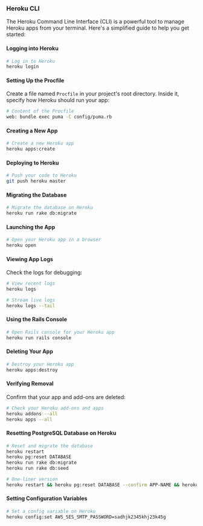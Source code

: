 ### Heroku CLI

The Heroku Command Line Interface (CLI) is a powerful tool to manage Heroku apps from your terminal. Here's a simplified guide to help you get started:

#### Logging into Heroku

```zsh
# Log in to Heroku
heroku login
```

#### Setting Up the Procfile

Create a file named `Procfile` in your project's root directory. Inside it, specify how Heroku should run your app:

```zsh
# Content of the Procfile
web: bundle exec puma -C config/puma.rb
```

#### Creating a New App

```zsh
# Create a new Heroku app
heroku apps:create
```

#### Deploying to Heroku

```zsh
# Push your code to Heroku
git push heroku master
```

#### Migrating the Database

```zsh
# Migrate the database on Heroku
heroku run rake db:migrate
```

#### Launching the App

```zsh
# Open your Heroku app in a browser
heroku open
```

#### Viewing App Logs

Check the logs for debugging:

```zsh
# View recent logs
heroku logs

# Stream live logs
heroku logs --tail
```

#### Using the Rails Console

```zsh
# Open Rails console for your Heroku app
heroku run rails console
```

#### Deleting Your App

```zsh
# Destroy your Heroku app
heroku apps:destroy
```

#### Verifying Removal

Confirm that your app and add-ons are deleted:

```zsh
# Check your Heroku add-ons and apps
heroku addons --all
heroku apps --all
```

#### Resetting PostgreSQL Database on Heroku

```zsh
# Reset and migrate the database
heroku restart
heroku pg:reset DATABASE
heroku run rake db:migrate
heroku run rake db:seed

# One-liner version
heroku restart && heroku pg:reset DATABASE --confirm APP-NAME && heroku run rake db:migrate
```

#### Setting Configuration Variables

```zsh
# Set a config variable on Heroku
heroku config:set AWS_SES_SMTP_PASSWORD=sadhjk2345khj23k45g
```
